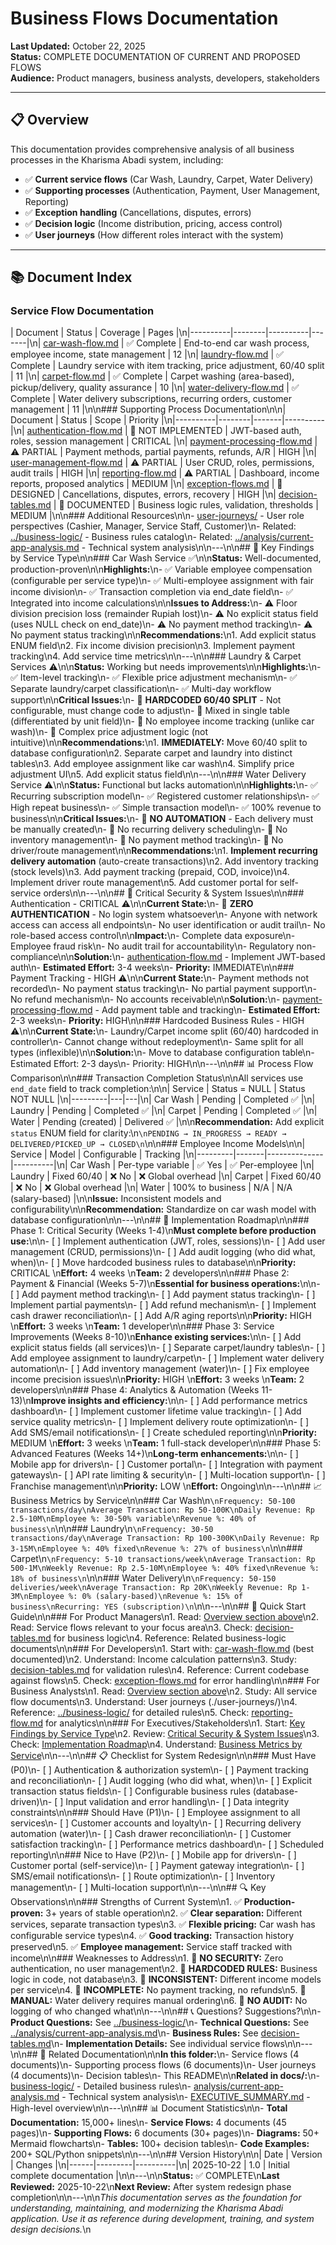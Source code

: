 # Business Flows Documentation

**Last Updated:** October 22, 2025  
**Status:** COMPLETE DOCUMENTATION OF CURRENT AND PROPOSED FLOWS  
**Audience:** Product managers, business analysts, developers, stakeholders

---

## 📋 Overview

This documentation provides comprehensive analysis of all business processes in the Kharisma Abadi system, including:

- ✅ **Current service flows** (Car Wash, Laundry, Carpet, Water Delivery)
- ✅ **Supporting processes** (Authentication, Payment, User Management, Reporting)
- ✅ **Exception handling** (Cancellations, disputes, errors)
- ✅ **Decision logic** (Income distribution, pricing, access control)
- ✅ **User journeys** (How different roles interact with the system)

---

## 📚 Document Index

### Service Flow Documentation

| Document | Status | Coverage | Pages |\n|----------|--------|----------|-------|\n| [car-wash-flow.md](./car-wash-flow.md) | ✅ Complete | End-to-end car wash process, employee income, state management | 12 |\n| [laundry-flow.md](./laundry-flow.md) | ✅ Complete | Laundry service with item tracking, price adjustment, 60/40 split | 11 |\n| [carpet-flow.md](./carpet-flow.md) | ✅ Complete | Carpet washing (area-based), pickup/delivery, quality assurance | 10 |\n| [water-delivery-flow.md](./water-delivery-flow.md) | ✅ Complete | Water delivery subscriptions, recurring orders, customer management | 11 |\n\n### Supporting Process Documentation\n\n| Document | Status | Scope | Priority |\n|----------|--------|-------|----------|\n| [authentication-flow.md](./authentication-flow.md) | 🔴 NOT IMPLEMENTED | JWT-based auth, roles, session management | CRITICAL |\n| [payment-processing-flow.md](./payment-processing-flow.md) | ⚠️ PARTIAL | Payment methods, partial payments, refunds, A/R | HIGH |\n| [user-management-flow.md](./user-management-flow.md) | ⚠️ PARTIAL | User CRUD, roles, permissions, audit trails | HIGH |\n| [reporting-flow.md](./reporting-flow.md) | ⚠️ PARTIAL | Dashboard, income reports, proposed analytics | MEDIUM |\n| [exception-flows.md](./exception-flows.md) | 📝 DESIGNED | Cancellations, disputes, errors, recovery | HIGH |\n| [decision-tables.md](./decision-tables.md) | 📝 DOCUMENTED | Business logic rules, validation, thresholds | MEDIUM |\n\n### Additional Resources\n\n- [user-journeys/](./user-journeys/) - User role perspectives (Cashier, Manager, Service Staff, Customer)\n- Related: [../business-logic/](../business-logic/) - Business rules catalog\n- Related: [../analysis/current-app-analysis.md](../analysis/current-app-analysis.md) - Technical system analysis\n\n---\n\n## 🎯 Key Findings by Service Type\n\n### Car Wash Service ✅\n\n**Status:** Well-documented, production-proven\n\n**Highlights:**\n- ✅ Variable employee compensation (configurable per service type)\n- ✅ Multi-employee assignment with fair income division\n- ✅ Transaction completion via end_date field\n- ✅ Integrated into income calculations\n\n**Issues to Address:**\n- ⚠️ Floor division precision loss (remainder Rupiah lost)\n- ⚠️ No explicit status field (uses NULL check on end_date)\n- ⚠️ No payment method tracking\n- ⚠️ No payment status tracking\n\n**Recommendations:**\n1. Add explicit status ENUM field\n2. Fix income division precision\n3. Implement payment tracking\n4. Add service time metrics\n\n---\n\n### Laundry & Carpet Services ⚠️\n\n**Status:** Working but needs improvements\n\n**Highlights:**\n- ✅ Item-level tracking\n- ✅ Flexible price adjustment mechanism\n- ✅ Separate laundry/carpet classification\n- ✅ Multi-day workflow support\n\n**Critical Issues:**\n- 🔴 **HARDCODED 60/40 SPLIT** - Not configurable, must change code to adjust\n- 🔴 Mixed in single table (differentiated by unit field)\n- 🔴 No employee income tracking (unlike car wash)\n- 🔴 Complex price adjustment logic (not intuitive)\n\n**Recommendations:**\n1. **IMMEDIATELY:** Move 60/40 split to database configuration\n2. Separate carpet and laundry into distinct tables\n3. Add employee assignment like car wash\n4. Simplify price adjustment UI\n5. Add explicit status field\n\n---\n\n### Water Delivery Service ⚠️\n\n**Status:** Functional but lacks automation\n\n**Highlights:**\n- ✅ Recurring subscription model\n- ✅ Registered customer relationships\n- ✅ High repeat business\n- ✅ Simple transaction model\n- ✅ 100% revenue to business\n\n**Critical Issues:**\n- 🔴 **NO AUTOMATION** - Each delivery must be manually created\n- 🔴 No recurring delivery scheduling\n- 🔴 No inventory management\n- 🔴 No payment method tracking\n- 🔴 No driver/route management\n\n**Recommendations:**\n1. **Implement recurring delivery automation** (auto-create transactions)\n2. Add inventory tracking (stock levels)\n3. Add payment tracking (prepaid, COD, invoice)\n4. Implement driver route management\n5. Add customer portal for self-service orders\n\n---\n\n## 🔴 Critical Security & System Issues\n\n### Authentication - CRITICAL ⚠️\n\n**Current State:**\n- 🔴 **ZERO AUTHENTICATION** - No login system whatsoever\n- Anyone with network access can access all endpoints\n- No user identification or audit trail\n- No role-based access control\n\n**Impact:**\n- Complete data exposure\n- Employee fraud risk\n- No audit trail for accountability\n- Regulatory non-compliance\n\n**Solution:**\n- [authentication-flow.md](./authentication-flow.md) - Implement JWT-based auth\n- **Estimated Effort:** 3-4 weeks\n- **Priority:** IMMEDIATE\n\n### Payment Tracking - HIGH ⚠️\n\n**Current State:**\n- Payment methods not recorded\n- No payment status tracking\n- No partial payment support\n- No refund mechanism\n- No accounts receivable\n\n**Solution:**\n- [payment-processing-flow.md](./payment-processing-flow.md) - Add payment table and tracking\n- **Estimated Effort:** 2-3 weeks\n- **Priority:** HIGH\n\n### Hardcoded Business Rules - HIGH ⚠️\n\n**Current State:**\n- Laundry/Carpet income split (60/40) hardcoded in controller\n- Cannot change without redeployment\n- Same split for all types (inflexible)\n\n**Solution:**\n- Move to database configuration table\n- Estimated Effort: 2-3 days\n- Priority: HIGH\n\n---\n\n## 📊 Process Flow Comparison\n\n### Transaction Completion Status\n\nAll services use `end_date` field to track completion:\n\n| Service | Status = NULL | Status NOT NULL |\n|---------|---|---|\n| Car Wash | Pending | Completed ✅ |\n| Laundry | Pending | Completed ✅ |\n| Carpet | Pending | Completed ✅ |\n| Water | Pending (created) | Delivered ✅ |\n\n**Recommendation:** Add explicit `status` ENUM field for clarity:\n```\nPENDING → IN_PROGRESS → READY → DELIVERED/PICKED_UP → CLOSED\n```\n\n### Employee Income Models\n\n| Service | Model | Configurable | Tracking |\n|---------|-------|--------------|----------|\n| Car Wash | Per-type variable | ✅ Yes | ✅ Per-employee |\n| Laundry | Fixed 60/40 | ❌ No | ❌ Global overhead |\n| Carpet | Fixed 60/40 | ❌ No | ❌ Global overhead |\n| Water | 100% to business | N/A | N/A (salary-based) |\n\n**Issue:** Inconsistent models and configurability\n\n**Recommendation:** Standardize on car wash model with database configuration\n\n---\n\n## 🔧 Implementation Roadmap\n\n### Phase 1: Critical Security (Weeks 1-4)\n**Must complete before production use:**\n\n- [ ] Implement authentication (JWT, roles, sessions)\n- [ ] Add user management (CRUD, permissions)\n- [ ] Add audit logging (who did what, when)\n- [ ] Move hardcoded business rules to database\n\n**Priority:** CRITICAL  \n**Effort:** 4 weeks  \n**Team:** 2 developers\n\n### Phase 2: Payment & Financial (Weeks 5-7)\n**Essential for business operations:**\n\n- [ ] Add payment method tracking\n- [ ] Add payment status tracking\n- [ ] Implement partial payments\n- [ ] Add refund mechanism\n- [ ] Implement cash drawer reconciliation\n- [ ] Add A/R aging reports\n\n**Priority:** HIGH  \n**Effort:** 3 weeks  \n**Team:** 1 developer\n\n### Phase 3: Service Improvements (Weeks 8-10)\n**Enhance existing services:**\n\n- [ ] Add explicit status fields (all services)\n- [ ] Separate carpet/laundry tables\n- [ ] Add employee assignment to laundry/carpet\n- [ ] Implement water delivery automation\n- [ ] Add inventory management (water)\n- [ ] Fix employee income precision issues\n\n**Priority:** HIGH  \n**Effort:** 3 weeks  \n**Team:** 2 developers\n\n### Phase 4: Analytics & Automation (Weeks 11-13)\n**Improve insights and efficiency:**\n\n- [ ] Add performance metrics dashboard\n- [ ] Implement customer lifetime value tracking\n- [ ] Add service quality metrics\n- [ ] Implement delivery route optimization\n- [ ] Add SMS/email notifications\n- [ ] Create scheduled reporting\n\n**Priority:** MEDIUM  \n**Effort:** 3 weeks  \n**Team:** 1 full-stack developer\n\n### Phase 5: Advanced Features (Weeks 14+)\n**Long-term enhancements:**\n\n- [ ] Mobile app for drivers\n- [ ] Customer portal\n- [ ] Integration with payment gateways\n- [ ] API rate limiting & security\n- [ ] Multi-location support\n- [ ] Franchise management\n\n**Priority:** LOW  \n**Effort:** Ongoing\n\n---\n\n## 📈 Business Metrics by Service\n\n### Car Wash\n```\nFrequency: 50-100 transactions/day\nAverage Transaction: Rp 50-100K\nDaily Revenue: Rp 2.5-10M\nEmployee %: 30-50% variable\nRevenue %: 40% of business\n```\n\n### Laundry\n```\nFrequency: 30-50 transactions/day\nAverage Transaction: Rp 100-300K\nDaily Revenue: Rp 3-15M\nEmployee %: 40% fixed\nRevenue %: 27% of business\n```\n\n### Carpet\n```\nFrequency: 5-10 transactions/week\nAverage Transaction: Rp 500-1M\nWeekly Revenue: Rp 2.5-10M\nEmployee %: 40% fixed\nRevenue %: 18% of business\n```\n\n### Water Delivery\n```\nFrequency: 50-150 deliveries/week\nAverage Transaction: Rp 20K\nWeekly Revenue: Rp 1-3M\nEmployee %: 0% (salary-based)\nRevenue %: 15% of business\nRecurring: YES (subscription)\n```\n\n---\n\n## 🚀 Quick Start Guide\n\n### For Product Managers\n1. Read: [Overview section above](#-overview)\n2. Read: Service flows relevant to your focus area\n3. Check: [decision-tables.md](./decision-tables.md) for business logic\n4. Reference: Related business-logic documents\n\n### For Developers\n1. Start with: [car-wash-flow.md](./car-wash-flow.md) (best documented)\n2. Understand: Income calculation patterns\n3. Study: [decision-tables.md](./decision-tables.md) for validation rules\n4. Reference: Current codebase against flows\n5. Check: [exception-flows.md](./exception-flows.md) for error handling\n\n### For Business Analysts\n1. Read: [Overview section above](#-overview)\n2. Study: All service flow documents\n3. Understand: User journeys (./user-journeys/)\n4. Reference: [../business-logic/](../business-logic/) for detailed rules\n5. Check: [reporting-flow.md](./reporting-flow.md) for analytics\n\n### For Executives/Stakeholders\n1. Start: [Key Findings by Service Type](#-key-findings-by-service-type)\n2. Review: [Critical Security & System Issues](#-critical-security--system-issues)\n3. Check: [Implementation Roadmap](#-implementation-roadmap)\n4. Understand: [Business Metrics by Service](#-📈-business-metrics-by-service)\n\n---\n\n## 📋 Checklist for System Redesign\n\n### Must Have (P0)\n- [ ] Authentication & authorization system\n- [ ] Payment tracking and reconciliation\n- [ ] Audit logging (who did what, when)\n- [ ] Explicit transaction status fields\n- [ ] Configurable business rules (database-driven)\n- [ ] Input validation and error handling\n- [ ] Data integrity constraints\n\n### Should Have (P1)\n- [ ] Employee assignment to all services\n- [ ] Customer accounts and loyalty\n- [ ] Recurring delivery automation (water)\n- [ ] Cash drawer reconciliation\n- [ ] Customer satisfaction tracking\n- [ ] Performance metrics dashboard\n- [ ] Scheduled reporting\n\n### Nice to Have (P2)\n- [ ] Mobile app for drivers\n- [ ] Customer portal (self-service)\n- [ ] Payment gateway integration\n- [ ] SMS/email notifications\n- [ ] Route optimization\n- [ ] Inventory management\n- [ ] Multi-location support\n\n---\n\n## 🔍 Key Observations\n\n### Strengths of Current System\n1. ✅ **Production-proven:** 3+ years of stable operation\n2. ✅ **Clear separation:** Different services, separate transaction types\n3. ✅ **Flexible pricing:** Car wash has configurable service types\n4. ✅ **Good tracking:** Transaction history preserved\n5. ✅ **Employee management:** Service staff tracked with income\n\n### Weaknesses to Address\n1. 🔴 **NO SECURITY:** Zero authentication, no user management\n2. 🔴 **HARDCODED RULES:** Business logic in code, not database\n3. 🔴 **INCONSISTENT:** Different income models per service\n4. 🔴 **INCOMPLETE:** No payment tracking, no refunds\n5. 🔴 **MANUAL:** Water delivery requires manual ordering\n6. 🔴 **NO AUDIT:** No logging of who changed what\n\n---\n\n## 📞 Questions? Suggestions?\n\n- **Product Questions:** See [../business-logic/](../business-logic/)\n- **Technical Questions:** See [../analysis/current-app-analysis.md](../analysis/current-app-analysis.md)\n- **Business Rules:** See [decision-tables.md](./decision-tables.md)\n- **Implementation Details:** See individual service flows\n\n---\n\n## 📄 Related Documentation\n\n**In this folder:**\n- Service flows (4 documents)\n- Supporting process flows (6 documents)\n- User journeys (4 documents)\n- Decision tables\n- This README\n\n**Related in docs/:**\n- [business-logic/](../business-logic/) - Detailed business rules\n- [analysis/current-app-analysis.md](../analysis/current-app-analysis.md) - Technical system analysis\n- [EXECUTIVE_SUMMARY.md](../EXECUTIVE_SUMMARY.md) - High-level overview\n\n---\n\n## 📊 Document Statistics\n\n- **Total Documentation:** 15,000+ lines\n- **Service Flows:** 4 documents (45 pages)\n- **Supporting Flows:** 6 documents (30+ pages)\n- **Diagrams:** 50+ Mermaid flowcharts\n- **Tables:** 100+ decision tables\n- **Code Examples:** 200+ SQL/Python snippets\n\n---\n\n## Version History\n\n| Date | Version | Changes |\n|------|---------|----------|\n| 2025-10-22 | 1.0 | Initial complete documentation |\n\n---\n\n**Status:** ✅ COMPLETE\n**Last Reviewed:** 2025-10-22\n**Next Review:** After system redesign phase completion\n\n---\n\n*This documentation serves as the foundation for understanding, maintaining, and modernizing the Kharisma Abadi application. Use it as reference during development, training, and system design decisions.*\n